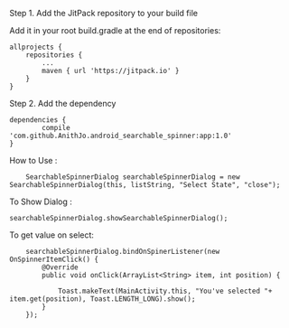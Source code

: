 
Step 1. Add the JitPack repository to your build file

Add it in your root build.gradle at the end of repositories:

	allprojects {
		repositories {
			...
			maven { url 'https://jitpack.io' }
		}
	}
Step 2. Add the dependency

 	dependencies {
	        compile 'com.github.AnithJo.android_searchable_spinner:app:1.0'
	}


How to Use :


        SearchableSpinnerDialog searchableSpinnerDialog = new SearchableSpinnerDialog(this, listString, "Select State", "close");
To Show Dialog :

	searchableSpinnerDialog.showSearchableSpinnerDialog();

To get value on select:

        searchableSpinnerDialog.bindOnSpinerListener(new OnSpinnerItemClick() {
            @Override
            public void onClick(ArrayList<String> item, int position) {

                Toast.makeText(MainActivity.this, "You've selected "+ item.get(position), Toast.LENGTH_LONG).show();
            }
        });
	
	
	
